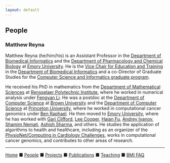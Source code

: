 ```yaml
---
layout: default
---
```


## People

### Matthew Reyna

Matthew Reyna (he/him/his) is an Assistant Professor in the [Department of Biomedical Informatics](https://med.emory.edu/departments/biomedical-informatics/) and the [Department of Pharmacology and Chemical Biology](https://med.emory.edu/departments/pharmacology-chemical-biology/) at [Emory University](https://www.emory.edu). He is the [Vice Chair for Education and Training](https://med.emory.edu/departments/biomedical-informatics/about/faculty-lab.html) in the [Department of Biomedical Informatics](https://med.emory.edu/departments/biomedical-informatics/) and a co-Director of Graduate Studies for the [Computer Science and Informatics graduate program](https://www.cs.emory.edu/graduate/general-information/).

He received his PhD in mathematics from the [Department of Mathematical Sciences](https://science.rpi.edu/mathematical-sciences) at [Rensselaer Polytechnic Institute](https://www.rpi.edu/), where he worked in numerical analysis under [Fengyan Li](http://homepages.rpi.edu/~lif/). He was a postdoc at the [Department of Computer Science](http://cs.brown.edu/) at [Brown University](https://www.brown.edu/) and the [Department of Computer Science](https://www.cs.princeton.edu/) at [Princeton University](https://www.princeton.edu/), where he worked in computational cancer genomics under [Ben Raphael](https://compbio.cs.brown.edu/). He then moved to [Emory University](https://www.emory.edu/), where he has worked with [Gari Clifford](http://gdclifford.info/), [Lee Cooper](http://https://www.pathdata.io/), [Haian Fu](https://winshipcancer.emory.edu/bios/faculty/fu-haian.html), [Andrey Ivanov](https://winshipcancer.emory.edu/bios/faculty/ivanov-andrei.html), [Shamim Nemati](http://nematilab.info/), [Ashish Sharma](http://sharmalab.info/), and others. He studies the application of algorithms to health and healthcare, including as an organizer of the [PhysioNet/Computing in Cardiology Challenges](https://physionetchallenges.org/), works in computational cancer genomics, and contributes to other areas of research.

---

[Home](../) &#9632; [People](../people) &#9632; [Projects](../projects) &#9632; [Publications](../publications) &#9632; [Teaching](../teaching) &#9632; [BMI FAQ](../bmi_faq)

